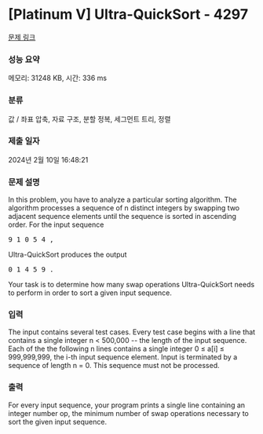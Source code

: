 # [Platinum V] Ultra-QuickSort - 4297 

[문제 링크](https://www.acmicpc.net/problem/4297) 

### 성능 요약

메모리: 31248 KB, 시간: 336 ms

### 분류

값 / 좌표 압축, 자료 구조, 분할 정복, 세그먼트 트리, 정렬

### 제출 일자

2024년 2월 10일 16:48:21

### 문제 설명

<p>In this problem, you have to analyze a particular sorting algorithm. The algorithm processes a sequence of n distinct integers by swapping two adjacent sequence elements until the sequence is sorted in ascending order. For the input sequence</p>

<pre>9 1 0 5 4 ,</pre>

<p>Ultra-QuickSort produces the output</p>

<pre>0 1 4 5 9 .</pre>

<p>Your task is to determine how many swap operations Ultra-QuickSort needs to perform in order to sort a given input sequence.</p>

### 입력 

 <p>The input contains several test cases. Every test case begins with a line that contains a single integer n < 500,000 -- the length of the input sequence. Each of the the following n lines contains a single integer 0 ≤ a[i] ≤ 999,999,999, the i-th input sequence element. Input is terminated by a sequence of length n = 0. This sequence must not be processed.</p>

### 출력 

 <p>For every input sequence, your program prints a single line containing an integer number op, the minimum number of swap operations necessary to sort the given input sequence.</p>

